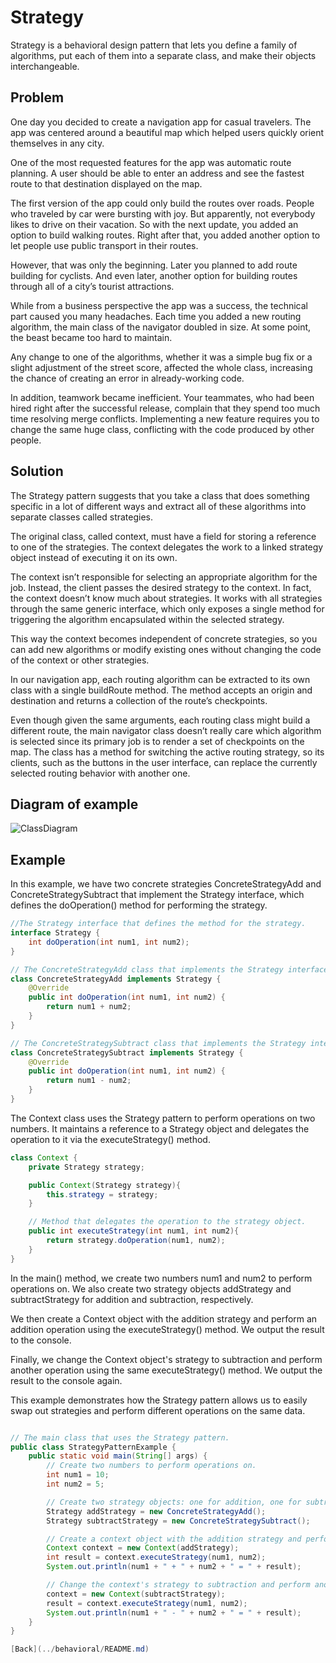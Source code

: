 # Strategy

Strategy is a behavioral design pattern that lets you define a family of algorithms, put each of them into a separate class, and make their objects interchangeable.

## Problem

One day you decided to create a navigation app for casual travelers. The app was centered around a beautiful map which helped users quickly orient themselves in any city.

One of the most requested features for the app was automatic route planning. A user should be able to enter an address and see the fastest route to that destination displayed on the map.

The first version of the app could only build the routes over roads. People who traveled by car were bursting with joy. But apparently, not everybody likes to drive on their vacation. So with the next update, you added an option to build walking routes. Right after that, you added another option to let people use public transport in their routes.

However, that was only the beginning. Later you planned to add route building for cyclists. And even later, another option for building routes through all of a city’s tourist attractions.

While from a business perspective the app was a success, the technical part caused you many headaches. Each time you added a new routing algorithm, the main class of the navigator doubled in size. At some point, the beast became too hard to maintain.

Any change to one of the algorithms, whether it was a simple bug fix or a slight adjustment of the street score, affected the whole class, increasing the chance of creating an error in already-working code.

In addition, teamwork became inefficient. Your teammates, who had been hired right after the successful release, complain that they spend too much time resolving merge conflicts. Implementing a new feature requires you to change the same huge class, conflicting with the code produced by other people.

## Solution

The Strategy pattern suggests that you take a class that does something specific in a lot of different ways and extract all of these algorithms into separate classes called strategies.

The original class, called context, must have a field for storing a reference to one of the strategies. The context delegates the work to a linked strategy object instead of executing it on its own.

The context isn’t responsible for selecting an appropriate algorithm for the job. Instead, the client passes the desired strategy to the context. In fact, the context doesn’t know much about strategies. It works with all strategies through the same generic interface, which only exposes a single method for triggering the algorithm encapsulated within the selected strategy.

This way the context becomes independent of concrete strategies, so you can add new algorithms or modify existing ones without changing the code of the context or other strategies.

In our navigation app, each routing algorithm can be extracted to its own class with a single buildRoute method. The method accepts an origin and destination and returns a collection of the route’s checkpoints.

Even though given the same arguments, each routing class might build a different route, the main navigator class doesn’t really care which algorithm is selected since its primary job is to render a set of checkpoints on the map. The class has a method for switching the active routing strategy, so its clients, such as the buttons in the user interface, can replace the currently selected routing behavior with another one.

## Diagram of example

![ClassDiagram](http://www.plantuml.com/plantuml/png/SoWkIImgAStDuShCAqajIajCJbK8BYbAB4bDhrIevb800ksKVF-2LA1GPdwUHbvfhg6L0b2jZWAGQGHcQe99hbekhkISnE9Y1UVylEIYr99Kc3cEAIdKCYguD0d8IYwXmBoIr0gOTjrYgB5MS3z3Z8Kgqy2KruGeIAr8JIv5E8k0tTW2H5UtnWvXAov_eYdZWha_NnSXw92QbmACG000)

## Example

In this example, we have two concrete strategies ConcreteStrategyAdd and ConcreteStrategySubtract that implement the Strategy interface, which defines the doOperation() method for performing the strategy.
```Java
//The Strategy interface that defines the method for the strategy.
interface Strategy {
    int doOperation(int num1, int num2);
}

// The ConcreteStrategyAdd class that implements the Strategy interface and provides the behavior for addition.
class ConcreteStrategyAdd implements Strategy {
    @Override
    public int doOperation(int num1, int num2) {
        return num1 + num2;
    }
}

// The ConcreteStrategySubtract class that implements the Strategy interface and provides the behavior for subtraction.
class ConcreteStrategySubtract implements Strategy {
    @Override
    public int doOperation(int num1, int num2) {
        return num1 - num2;
    }
}
```
The Context class uses the Strategy pattern to perform operations on two numbers. It maintains a reference to a Strategy object and delegates the operation to it via the executeStrategy() method.

```Java
class Context {
    private Strategy strategy;

    public Context(Strategy strategy){
        this.strategy = strategy;
    }

    // Method that delegates the operation to the strategy object.
    public int executeStrategy(int num1, int num2){
        return strategy.doOperation(num1, num2);
    }
}
```
In the main() method, we create two numbers num1 and num2 to perform operations on. We also create two strategy objects addStrategy and subtractStrategy for addition and subtraction, respectively.

We then create a Context object with the addition strategy and perform an addition operation using the executeStrategy() method. We output the result to the console.

Finally, we change the Context object's strategy to subtraction and perform another operation using the same executeStrategy() method. We output the result to the console again.

This example demonstrates how the Strategy pattern allows us to easily swap out strategies and perform different operations on the same data.

```Java

// The main class that uses the Strategy pattern.
public class StrategyPatternExample {
    public static void main(String[] args) {
        // Create two numbers to perform operations on.
        int num1 = 10;
        int num2 = 5;

        // Create two strategy objects: one for addition, one for subtraction.
        Strategy addStrategy = new ConcreteStrategyAdd();
        Strategy subtractStrategy = new ConcreteStrategySubtract();

        // Create a context object with the addition strategy and perform an operation.
        Context context = new Context(addStrategy);
        int result = context.executeStrategy(num1, num2);
        System.out.println(num1 + " + " + num2 + " = " + result);

        // Change the context's strategy to subtraction and perform another operation.
        context = new Context(subtractStrategy);
        result = context.executeStrategy(num1, num2);
        System.out.println(num1 + " - " + num2 + " = " + result);
    }
}

[Back](../behavioral/README.md)